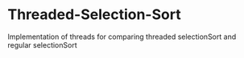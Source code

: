 # Threaded-Selection-Sort
Implementation of threads for comparing threaded selectionSort and regular selectionSort 
